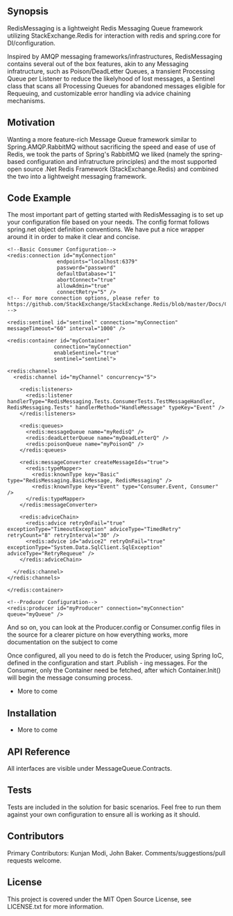 ## Synopsis

RedisMessaging is a lightweight Redis Messaging Queue framework utilizing StackExchange.Redis for interaction with redis and spring.core for DI/configuration. 

Inspired by AMQP messaging frameworks/infrastructures, RedisMessaging contains several out of the box features, akin to any Messaging infratructure, such as Poison/DeadLetter Queues, a transient Processing Queue per Listener to reduce the likelyhood of lost messages, a Sentinel class that scans all Processing Queues for abandoned messages eligible for Requeuing, and customizable error handling via advice chaining mechanisms.

## Motivation

Wanting a more feature-rich Message Queue framework similar to Spring.AMQP.RabbitMQ without sacrificing the speed and ease of use of Redis, we took the parts of Spring's RabbitMQ we liked (namely the spring-based configuration and infratructure principles) and the most supported open source .Net Redis Framework (StackExchange.Redis) and combined the two into a lightweight messaging framework.

## Code Example

The most important part of getting started with RedisMessaging is to set up your configuration file based on your needs. The config format follows spring.net object definition conventions. We have put a nice wrapper around it in order to make it clear and concise.

```
<!--Basic Consumer Configuration-->
<redis:connection id="myConnection"
				endpoints="localhost:6379"
				password="password"
				defaultDatabase="1"
				abortConnect="true"
				allowAdmin="true"
				connectRetry="5" />
<!-- For more connection options, please refer to https://github.com/StackExchange/StackExchange.Redis/blob/master/Docs/Configuration.md -->

<redis:sentinel id="sentinel" connection="myConnection" messageTimeout="60" interval="1000" />

<redis:container id="myContainer"
			   connection="myConnection"
			   enableSentinel="true"
			   sentinel="sentinel">

<redis:channels>
  <redis:channel id="myChannel" concurrency="5">

	<redis:listeners>
	  <redis:listener handlerType="RedisMessaging.Tests.ConsumerTests.TestMessageHandler, RedisMessaging.Tests" handlerMethod="HandleMessage" typeKey="Event" />
	</redis:listeners>

	<redis:queues>
	  <redis:messageQueue name="myRedisQ" />
	  <redis:deadLetterQueue name="myDeadLetterQ" />
	  <redis:poisonQueue name="myPoisonQ" />
	</redis:queues>

	<redis:messageConverter createMessageIds="true">
	  <redis:typeMapper>
		<redis:knownType key="Basic" type="RedisMessaging.BasicMessage, RedisMessaging" />
		<redis:knownType key="Event" type="Consumer.Event, Consumer" />
	  </redis:typeMapper>
	</redis:messageConverter>

	<redis:adviceChain>
	  <redis:advice retryOnFail="true" exceptionType="TimeoutException" adviceType="TimedRetry" retryCount="8" retryInterval="30" />
	  <redis:advice id="advice2" retryOnFail="true" exceptionType="System.Data.SqlClient.SqlException" adviceType="RetryRequeue" />
	</redis:adviceChain>

  </redis:channel>
</redis:channels>

</redis:container>

<!--Producer Configuration-->
<redis:producer id="myProducer" connection="myConnection" queue="myQueue" />

```

And so on, you can look at the Producer.config or Consumer.config files in the source for a clearer picture on how everything works, more documentation on the subject to come

Once configured, all you need to do is fetch the Producer, using Spring IoC, defined in the configuration and start .Publish - ing messages. For the Consumer, only the Container need be fetched, after which Container.Init() will begin the message consuming process.

- More to come

## Installation

- More to come

## API Reference

All interfaces are visible under MessageQueue.Contracts.

## Tests

Tests are included in the solution for basic scenarios. Feel free to run them against your own configuration to ensure all is working as it should.

## Contributors

Primary Contributors: Kunjan Modi, John Baker. Comments/suggestions/pull requests welcome.

## License

This project is covered under the MIT Open Source License, see LICENSE.txt for more information.